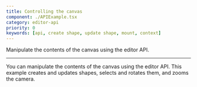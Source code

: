 ```yaml
---
title: Controlling the canvas
component: ./APIExample.tsx
category: editor-api
priority: 0
keywords: [api, create shape, update shape, mount, context]
---
```


Manipulate the contents of the canvas using the editor API.

---


You can manipulate the contents of the canvas using the editor API. This example creates and updates shapes, selects and rotates them, and zooms the camera.
